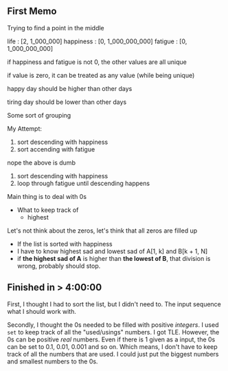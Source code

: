 ## First Memo

Trying to find a point in the middle

life : [2, 1_000_000]
happiness : [0, 1_000_000_000]
fatigue : [0, 1_000_000_000]

if happiness and fatigue is not 0, the other values are all unique

if value is zero, it can be treated as any value (while being unique)

happy day should be higher than other days

tiring day should be lower than other days

Some sort of grouping

My Attempt:

1. sort descending with happiness
2. sort accending with fatigue

nope the above is dumb

1. sort descending with happiness
2. loop through fatigue until descending happens

Main thing is to deal with 0s

- What to keep track of
  - highest

Let's not think about the zeros, let's think that all zeros are filled up

- If the list is sorted with happiness
- I have to know highest sad and lowest sad of A[1, k] and B[k + 1, N]
- if **the highest sad of A** is higher than **the lowest of B**, that division is wrong, probably should stop.

## Finished in > 4:00:00

First, I thought I had to sort the list, but I didn't need to. The input sequence what I should work with.

Secondly, I thought the 0s needed to be filled with positive _integers_. I used `set` to keep track of all the "used/usings" numbers. I got TLE. However, the 0s can be positive _real_ numbers. Even if there is 1 given as a input, the 0s can be set to 0.1, 0.01, 0.001 and so on. Which means, I don't have to keep track of all the numbers that are used. I could just put the biggest numbers and smallest numbers to the 0s.
